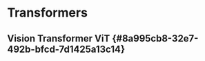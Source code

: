 # Transformers


## Vision Transformer <span class="tag"><span class="ViT">ViT</span></span> {#8a995cb8-32e7-492b-bfcd-7d1425a13c14}
